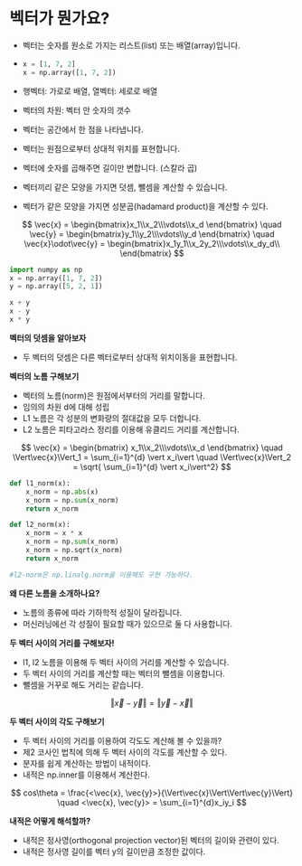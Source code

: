 # 벡터가 뭔가요?

- 벡터는 숫자를 원소로 가지는 리스트(list) 또는 배열(array)입니다.

- ```python
  x = [1, 7, 2]
  x = np.array([1, 7, 2])
  ```

- 행벡터: 가로로 배열, 열벡터: 세로로 배열

- 벡터의 차원: 벡터 안 숫자의 갯수

- 벡터는 공간에서 한 점을 나타냅니다.

- 벡터는 원점으로부터 상대적 위치를 표현합니다.

- 벡터에 숫자를 곱해주면 길이만 변합니다. (스칼라 곱)

- 벡터끼리 같은 모양을 가지면 덧셈, 뺄셈을 계산할 수 있습니다.

- 벡터가 같은 모양을 가지면 성분곱(hadamard product)을 계산할 수 있다.

$$
\vec{x} = \begin{bmatrix}x_1\\x_2\\\vdots\\x_d \end{bmatrix}
\quad
\vec{y} =
\begin{bmatrix}y_1\\y_2\\\vdots\\y_d \end{bmatrix}
\quad
\vec{x}\odot\vec{y} = 
\begin{bmatrix}x_1y_1\\x_2y_2\\\vdots\\x_dy_d\\ \end{bmatrix}
$$

```python
import numpy as np
x = np.array([1, 7, 2])
y = np.array([5, 2, 1])

x + y
x - y
x * y
```



__벡터의 덧셈을 알아보자__

- 두 벡터의 덧셈은 다른 벡터로부터 상대적 위치이동을 표현합니다.



__벡터의 노름 구해보기__

- 벡터의 노름(norm)은 원점에서부터의 거리를 말합니다.
- 임의의 차원 d에 대해 성립
- L1 노름은 각 성분의 변화량의 절대값을 모두 더합니다.
- L2 노름은 피타고라스 정리를 이용해 유클리드 거리를 계산합니다.

$$
\vec{x} =
\begin{bmatrix} x_1\\x_2\\\vdots\\x_d \end{bmatrix}
\quad
\Vert\vec{x}\Vert_1 = 
\sum_{i=1}^{d} \vert x_i\vert
\quad
\Vert\vec{x}\Vert_2 = \sqrt{
\sum_{i=1}^{d} \vert x_i\vert^2}
$$

```python
def l1_norm(x):
    x_norm = np.abs(x)
    x_norm = np.sum(x_norm)
    return x_norm

def l2_norm(x):
    x_norm = x * x
    x_norm = np.sum(x_norm)
    x_norm = np.sqrt(x_norm)
    return x_norm

#l2-norm은 np.linalg.norm을 이용해도 구현 가능하다.
```



__왜 다른 노름을 소개하나요?__

- 노름의 종류에 따라 기하학적 성질이 달라집니다.
- 머신러닝에선 각 성질이 필요할 때가 있으므로 둘 다 사용합니다.



__두 벡터 사이의 거리를 구해보자!__

- l1, l2 노름을 이용해 두 벡터 사이의 거리를 계산할 수 있습니다.
- 두 벡터 사이의 거리를 계산할 때는 벡터의 뺄셈을 이용합니다.
- 뺄셈을 거꾸로 해도 거리는 같습니다.

$$
\Vert\vec{x} - \vec{y}\Vert = \Vert\vec{y} - \vec{x}\Vert
$$

__두 벡터 사이의 각도 구해보기__

- 두 벡터 사이의 거리를 이용하여 각도도 계산해 볼 수 있을까?
- 제2 코사인 법칙에 의해 두 벡터 사이의 각도를 계산할 수 있다.
- 분자를 쉽게 계산하는 방법이 내적이다.
- 내적은 np.inner를 이용해서 계산한다.

$$
cos\theta = \frac{<\vec{x}, \vec{y}>}{\Vert\vec{x}\Vert\Vert\vec{y}\Vert}
\quad
<\vec{x}, \vec{y}> = \sum_{i=1}^{d}x_iy_i
$$



__내적은 어떻게 해석할까?__

- 내적은 정사영(orthogonal projection vector)된 벡터의 길이와 관련이 있다.
- 내적은 정사영 길이를 벡터 y의 길이만큼 조정한 값이다.